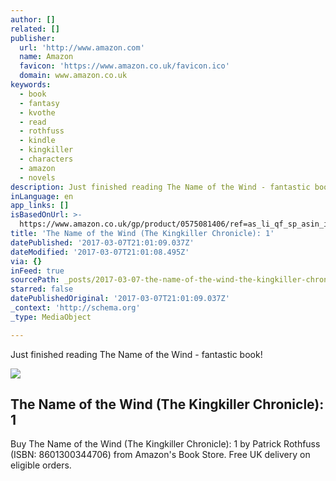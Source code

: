 ```yaml
---
author: []
related: []
publisher:
  url: 'http://www.amazon.com'
  name: Amazon
  favicon: 'https://www.amazon.co.uk/favicon.ico'
  domain: www.amazon.co.uk
keywords:
  - book
  - fantasy
  - kvothe
  - read
  - rothfuss
  - kindle
  - kingkiller
  - characters
  - amazon
  - novels
description: Just finished reading The Name of the Wind - fantastic book!
inLanguage: en
app_links: []
isBasedOnUrl: >-
  https://www.amazon.co.uk/gp/product/0575081406/ref=as_li_qf_sp_asin_il_tl?ie=UTF8&camp=1634&creative=6738&creativeASIN=0575081406&linkCode=as2&tag=wave2
title: 'The Name of the Wind (The Kingkiller Chronicle): 1'
datePublished: '2017-03-07T21:01:09.037Z'
dateModified: '2017-03-07T21:01:08.495Z'
via: {}
inFeed: true
sourcePath: _posts/2017-03-07-the-name-of-the-wind-the-kingkiller-chronicle-1.md
starred: false
datePublishedOriginal: '2017-03-07T21:01:09.037Z'
_context: 'http://schema.org'
_type: MediaObject

---
```

Just finished reading The Name of the Wind - fantastic book!

<article style=""><img src="https://imgflo.herokuapp.com/graph/2b2431f8e7ba7b0/46708b9ad733d24ed9a87173468621d8/noop.jpg?input=https%3A%2F%2Fimages-eu.ssl-images-amazon.com%2Fimages%2FI%2F51das2SKQyL.jpg" /><h1>The Name of the Wind (The Kingkiller Chronicle): 1</h1><p>Buy The Name of the Wind (The Kingkiller Chronicle): 1 by Patrick Rothfuss (ISBN: 8601300344706) from Amazon's Book Store. Free UK delivery on eligible orders.</p></article>